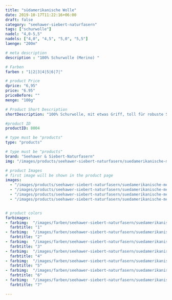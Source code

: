 ```yaml
---
title: "südamerikanische Wolle"
date: 2019-10-17T11:22:16+06:00
draft: false
category: "seehawer-siebert-naturfasern"
tags: ["schurwolle"]
nadel: "4,0-5,5"
nadels: ["4,0", "4,5", "5,0", "5,5"] 
laenge: "200m"

# meta description
description : "100% Schurwolle (Merino) "

# Farben
farben : "1|2|3|4|5|6|7|"

# product Price
dprice: "6,95"
price: "6.95"
priceBefore: ""
menge: "100g"

# Product Short Description
shortDescription: "100% Schurwolle, mit etwas Griff, toll für robuste Strickwerke"

#product ID
productID: 8004

# type must be "products"
type: "products"

# type must be "products"
brand: "Seehawer & Siebert-Naturfasern"
img: "/images/products/seehawer-siebert-naturfasern/suedamerikanische-merino-1.png"   

# product Images
# first image will be shown in the product page
images:
  - "/images/products/seehawer-siebert-naturfasern/suedamerikanische-merino-1.png"
  - "/images/products/seehawer-siebert-naturfasern/suedamerikanische-merino-2.jpg"
  - "/images/products/seehawer-siebert-naturfasern/suedamerikanische-merino-3.jpg"
  - "/images/products/seehawer-siebert-naturfasern/suedamerikanische-merino-4.jpg"


# product colors
farbimages:
- farbimg:  "/images/farben/seehawer-siebert-naturfasern/suedamerikanische-merinowolle/1.png"	
  farbtitle: "1"
- farbimg:  "/images/farben/seehawer-siebert-naturfasern/suedamerikanische-merinowolle/2.png"	
  farbtitle: "2"
- farbimg:  "/images/farben/seehawer-siebert-naturfasern/suedamerikanische-merinowolle/3.png"	
  farbtitle: "3"
- farbimg:  "/images/farben/seehawer-siebert-naturfasern/suedamerikanische-merinowolle/4.png"	
  farbtitle: "4"
- farbimg:  "/images/farben/seehawer-siebert-naturfasern/suedamerikanische-merinowolle/5.png"	
  farbtitle: "5"
- farbimg:  "/images/farben/seehawer-siebert-naturfasern/suedamerikanische-merinowolle/6.png"	
  farbtitle: "6"
- farbimg:  "/images/farben/seehawer-siebert-naturfasern/suedamerikanische-merinowolle/7.png"	
  farbtitle: "7"

---
```



